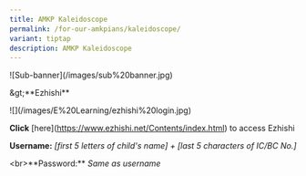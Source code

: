 ```yaml
---
title: AMKP Kaleidoscope
permalink: /for-our-amkpians/kaleidoscope/
variant: tiptap
description: AMKP Kaleidoscope
---
```

<p>![Sub-banner](/images/sub%20banner.jpg)</p>
<p>&amp;gt;**Ezhishi**</p>
<p>![](/images/E%20Learning/ezhishi%20login.jpg)</p>
<p></p>
<p><strong>Click</strong> [here](<a href="https://www.ezhishi.net/Contents/index.html" rel="noopener noreferrer nofollow" target="_blank">https://www.ezhishi.net/Contents/index.html</a>)
to access Ezhishi</p>
<p><strong>Username:</strong>  <em>[first 5 letters of child's name] + [last 5 characters of IC/BC No.]</em>
</p>
<p>&lt;br&gt;**Password:** <em>Same as username</em>
</p>